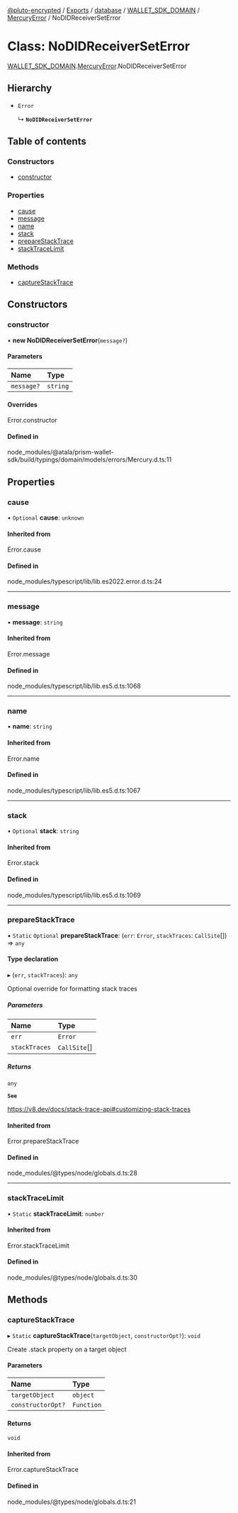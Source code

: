 [@pluto-encrypted](../README.md) / [Exports](../modules.md) / [database](../modules/database-1.md) / [WALLET\_SDK\_DOMAIN](../modules/database-1.WALLET_SDK_DOMAIN.md) / [MercuryError](../modules/database-1.WALLET_SDK_DOMAIN.MercuryError.md) / NoDIDReceiverSetError

# Class: NoDIDReceiverSetError

[WALLET\_SDK\_DOMAIN](../modules/database-1.WALLET_SDK_DOMAIN.md).[MercuryError](../modules/database-1.WALLET_SDK_DOMAIN.MercuryError.md).NoDIDReceiverSetError

## Hierarchy

- `Error`

  ↳ **`NoDIDReceiverSetError`**

## Table of contents

### Constructors

- [constructor](database-1.WALLET_SDK_DOMAIN.MercuryError.NoDIDReceiverSetError.md#constructor)

### Properties

- [cause](database-1.WALLET_SDK_DOMAIN.MercuryError.NoDIDReceiverSetError.md#cause)
- [message](database-1.WALLET_SDK_DOMAIN.MercuryError.NoDIDReceiverSetError.md#message)
- [name](database-1.WALLET_SDK_DOMAIN.MercuryError.NoDIDReceiverSetError.md#name)
- [stack](database-1.WALLET_SDK_DOMAIN.MercuryError.NoDIDReceiverSetError.md#stack)
- [prepareStackTrace](database-1.WALLET_SDK_DOMAIN.MercuryError.NoDIDReceiverSetError.md#preparestacktrace)
- [stackTraceLimit](database-1.WALLET_SDK_DOMAIN.MercuryError.NoDIDReceiverSetError.md#stacktracelimit)

### Methods

- [captureStackTrace](database-1.WALLET_SDK_DOMAIN.MercuryError.NoDIDReceiverSetError.md#capturestacktrace)

## Constructors

### constructor

• **new NoDIDReceiverSetError**(`message?`)

#### Parameters

| Name | Type |
| :------ | :------ |
| `message?` | `string` |

#### Overrides

Error.constructor

#### Defined in

node_modules/@atala/prism-wallet-sdk/build/typings/domain/models/errors/Mercury.d.ts:11

## Properties

### cause

• `Optional` **cause**: `unknown`

#### Inherited from

Error.cause

#### Defined in

node_modules/typescript/lib/lib.es2022.error.d.ts:24

___

### message

• **message**: `string`

#### Inherited from

Error.message

#### Defined in

node_modules/typescript/lib/lib.es5.d.ts:1068

___

### name

• **name**: `string`

#### Inherited from

Error.name

#### Defined in

node_modules/typescript/lib/lib.es5.d.ts:1067

___

### stack

• `Optional` **stack**: `string`

#### Inherited from

Error.stack

#### Defined in

node_modules/typescript/lib/lib.es5.d.ts:1069

___

### prepareStackTrace

▪ `Static` `Optional` **prepareStackTrace**: (`err`: `Error`, `stackTraces`: `CallSite`[]) => `any`

#### Type declaration

▸ (`err`, `stackTraces`): `any`

Optional override for formatting stack traces

##### Parameters

| Name | Type |
| :------ | :------ |
| `err` | `Error` |
| `stackTraces` | `CallSite`[] |

##### Returns

`any`

**`See`**

https://v8.dev/docs/stack-trace-api#customizing-stack-traces

#### Inherited from

Error.prepareStackTrace

#### Defined in

node_modules/@types/node/globals.d.ts:28

___

### stackTraceLimit

▪ `Static` **stackTraceLimit**: `number`

#### Inherited from

Error.stackTraceLimit

#### Defined in

node_modules/@types/node/globals.d.ts:30

## Methods

### captureStackTrace

▸ `Static` **captureStackTrace**(`targetObject`, `constructorOpt?`): `void`

Create .stack property on a target object

#### Parameters

| Name | Type |
| :------ | :------ |
| `targetObject` | `object` |
| `constructorOpt?` | `Function` |

#### Returns

`void`

#### Inherited from

Error.captureStackTrace

#### Defined in

node_modules/@types/node/globals.d.ts:21
